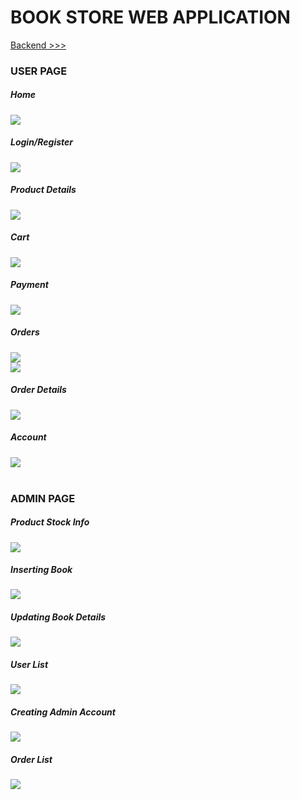 # BOOK STORE WEB APPLICATION

<a href="https://github.com/fnkaya/spring-boot-book-store">Backend >>></a>

### USER PAGE

##### Home
<img src="images/w1.png" />
<br/>

##### Login/Register
<img src="images/w2.png" />
<br/>

##### Product Details
<img src="images/w3.png" />
<br/>

##### Cart
<img src="images/w4.png" />
<br/>

##### Payment
<img src="images/w5.png" />
<br/>

##### Orders
<img src="images/w6.png" />
<br/>
<img src="images/w7.png" />
<br/>

##### Order Details
<img src="images/w8.png" />
<br/>

##### Account
<img src="images/w9.png" />
<br/><br/>

### ADMIN PAGE

##### Product Stock Info
<img src="images/wa1.png" />
<br/>

##### Inserting Book
<img src="images/wa2.png" />
<br/>

##### Updating Book Details
<img src="images/wa3.png" />
<br/>

##### User List
<img src="images/wa4.png" />
<br/>

##### Creating Admin Account
<img src="images/wa5.png" />
<br/>

##### Order List
<img src="images/wa6.png" />
